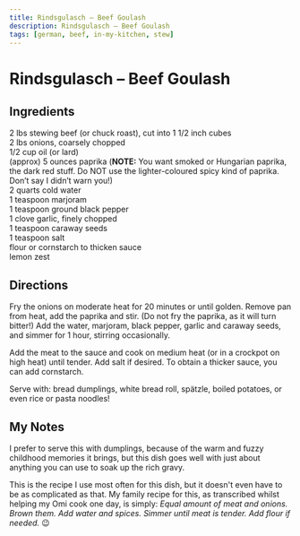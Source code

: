 ```yaml
---
title: Rindsgulasch – Beef Goulash
description: Rindsgulasch – Beef Goulash
tags: [german, beef, in-my-kitchen, stew]
---
```


# Rindsgulasch – Beef Goulash

## Ingredients
2 lbs stewing beef (or chuck roast), cut into 1 1/2 inch cubes  
2 lbs onions, coarsely chopped  
1/2 cup oil (or lard)  
(approx) 5 ounces paprika (**NOTE:** You want smoked or Hungarian paprika, the dark red stuff. Do NOT use the lighter-coloured spicy kind of paprika. Don’t say I didn’t warn you!)  
2 quarts cold water  
1 teaspoon marjoram  
1 teaspoon ground black pepper  
1 clove garlic, finely chopped  
1 teaspoon caraway seeds  
1 teaspoon salt  
flour or cornstarch to thicken sauce  
lemon zest

## Directions
Fry the onions on moderate heat for 20 minutes or until golden. Remove pan from heat, add the paprika and stir. (Do not fry the paprika, as it will turn bitter!) Add the water, marjoram, black pepper, garlic and caraway seeds, and simmer for 1 hour, stirring occasionally.

Add the meat to the sauce and cook on medium heat (or in a crockpot on high heat) until tender. Add salt if desired. To obtain a thicker sauce, you can add cornstarch.

Serve with: bread dumplings, white bread roll, spätzle, boiled potatoes, or even rice or pasta noodles!

## My Notes
I prefer to serve this with dumplings, because of the warm and fuzzy childhood memories it brings, but this dish goes well with just about anything you can use to soak up the rich gravy.

This is the recipe I use most often for this dish, but it doesn't even have to be as complicated as that. My family recipe for this, as transcribed whilst helping my Omi cook one day, is simply: *Equal amount of meat and onions. Brown them. Add water and spices. Simmer until meat is tender. Add flour if needed.* 😉